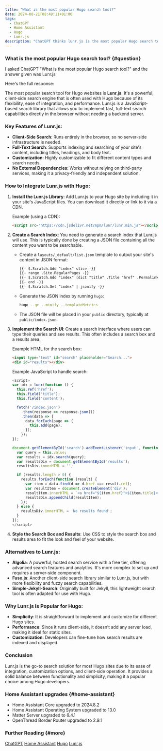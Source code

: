 ```yaml
---
title: "What is the most popular Hugo search tool?"
date: 2024-08-21T08:49:11+01:00
tags:
  - ChatGPT
  - Home Assistant
  - Hugo
  - Lunr.js
description: "ChatGPT thinks lunr.js is the most popular Hugo search tool."
---
```

### What is the most popular Hugo search tool? {#question}
I asked ChatGPT "What is the most popular Hugo search tool?" and the answer given was Lunr.js

Here's the full response:

The most popular search tool for Hugo websites is **Lunr.js**. It's a powerful, client-side search engine that is often used with Hugo because of its flexibility, ease of integration, and performance. Lunr.js is a JavaScript-based search library that allows you to implement fast, full-text search capabilities directly in the browser without needing a backend server.

### Key Features of Lunr.js:
- **Client-Side Search**: Runs entirely in the browser, so no server-side infrastructure is needed.
- **Full-Text Search**: Supports indexing and searching of your site's content, including titles, headings, and body text.
- **Customization**: Highly customizable to fit different content types and search needs.
- **No External Dependencies**: Works without relying on third-party services, making it a privacy-friendly and independent solution.

### How to Integrate Lunr.js with Hugo:

1. **Install the Lunr.js Library**:
   Add Lunr.js to your Hugo site by including it in your site's JavaScript files. You can download it directly or link to it via a CDN.

   Example (using a CDN):
   ```html
   <script src="https://cdn.jsdelivr.net/npm/lunr/lunr.min.js"></script>
   ```

2. **Create a Search Index**:
   You need to generate a search index that Lunr.js will use. This is typically done by creating a JSON file containing all the content you want to be searchable.

   - Create a `layouts/_default/list.json` template to output your site's content in JSON format:
     ```html
     {{- $.Scratch.Add "index" slice -}}
     {{- range .Site.RegularPages -}}
     {{- $.Scratch.Add "index" (dict "title" .Title "href" .Permalink "content" (plainify .Content)) -}}
     {{- end -}}
     {{- $.Scratch.Get "index" | jsonify -}}
     ```

   - Generate the JSON index by running `hugo`:
     ```bash
     hugo --gc --minify --templateMetrics
     ```

   - The JSON file will be placed in your `public` directory, typically at `public/index.json`.

3. **Implement the Search UI**:
   Create a search interface where users can type their queries and see results. This often includes a search box and a results area.

   Example HTML for the search box:
   ```html
   <input type="text" id="search" placeholder="Search...">
   <div id="results"></div>
   ```

   Example JavaScript to handle search:
   ```javascript
   <script>
   var idx = lunr(function () {
     this.ref('href');
     this.field('title');
     this.field('content');

     fetch('/index.json')
       .then(response => response.json())
       .then(data => {
         data.forEach(page => {
           this.add(page);
         });
       });
   });

   document.getElementById('search').addEventListener('input', function () {
     var query = this.value;
     var results = idx.search(query);
     var resultsDiv = document.getElementById('results');
     resultsDiv.innerHTML = '';

     if (results.length > 0) {
       results.forEach(function (result) {
         var item = data.find(d => d.href === result.ref);
         var resultItem = document.createElement('div');
         resultItem.innerHTML = `<a href="${item.href}">${item.title}</a>`;
         resultsDiv.appendChild(resultItem);
       });
     } else {
       resultsDiv.innerHTML = 'No results found';
     }
   });
   </script>
   ```

4. **Style the Search Box and Results**:
   Use CSS to style the search box and results area to fit the look and feel of your website.

### Alternatives to Lunr.js:
- **Algolia**: A powerful, hosted search service with a free tier, offering advanced search features and analytics. It's more complex to set up and requires a server-side component.
- **Fuse.js**: Another client-side search library similar to Lunr.js, but with more flexibility and fuzzy search capabilities.
- **Simple-Jekyll-Search**: Originally built for Jekyll, this lightweight search tool is often adapted for use with Hugo.

### Why Lunr.js is Popular for Hugo:
- **Simplicity**: It is straightforward to implement and customize for different Hugo sites.
- **Performance**: Since it runs client-side, it doesn’t add any server load, making it ideal for static sites.
- **Customization**: Developers can fine-tune how search results are indexed and displayed.

### Conclusion
Lunr.js is the go-to search solution for most Hugo sites due to its ease of integration, customization options, and client-side operation. It provides a solid balance between functionality and simplicity, making it a popular choice among Hugo developers.


### Home Assistant upgrades {#home-assistant}

- Home Assistant Core upgraded to 2024.8.2
- Home Assistant Operating System upgraded to 13.0
- Matter Server upgraded to 6.4.1
- OpenThread Border Router upgraded to 2.9.1

### Further Reading {#more}

[ChatGPT](https://chatgpt.com)
[Home Assistant](https://home-assistant.io/)
[Hugo](https://gohugo.io.com/)
[Lunr.js](https://lunrjs.com/)
